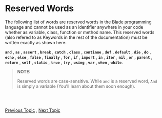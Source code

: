 # Reserved Words

The following list of words are reserved words in the Blade programming language and cannot be used 
as an identifier anywhere in your code whether as variable, class, function or method name. This 
reserved words (also refered to as Keywords in the rest of the documentation) must be written exactly 
as shown here. 

**`and`** , **`as`** , **`assert`** , **`break`** , **`catch`** , **`class`** , 
**`continue`** , **`def`** , **`default`** , **`die`** , **`do`** , **`echo`** ,
**`else`** , **`false`** , **`finally`** , **`for`** , **`if`** , **`import`** ,
**`in`** , **`iter`** , **`nil`** , **`or`** , **`parent`** , **`return`** ,
**`self`** , **`static`** , **`true`** , **`try`** , **`using`** , **`var`** ,
**`when`** , **`while`**.

> **NOTE:**
> 
> Reserved words are case-sensitive. While `and` is a reserved word, `And` is simply a variable 
> (You'll learn about them soon enough).





<br><br>

[Previous Topic](./variables) , [Next Topic](./decision-making)